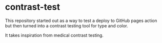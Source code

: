 # contrast-test

This repository started out as a way to test a deploy to GitHub pages action but then turned into a contrast testing tool for type and color.

It takes inspiration from medical contrast testing.
